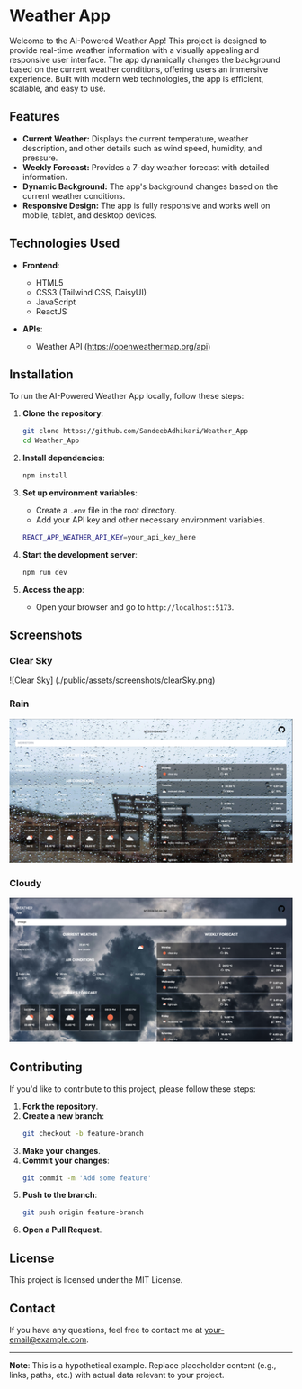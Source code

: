# Weather App

Welcome to the AI-Powered Weather App! This project is designed to provide real-time weather information with a visually appealing and responsive user interface. The app dynamically changes the background based on the current weather conditions, offering users an immersive experience. Built with modern web technologies, the app is efficient, scalable, and easy to use.

## Features

- **Current Weather:** Displays the current temperature, weather description, and other details such as wind speed, humidity, and pressure.
- **Weekly Forecast:** Provides a 7-day weather forecast with detailed information.
- **Dynamic Background:** The app's background changes based on the current weather conditions.
- **Responsive Design:** The app is fully responsive and works well on mobile, tablet, and desktop devices.

## Technologies Used

- **Frontend**:

  - HTML5
  - CSS3 (Tailwind CSS, DaisyUI)
  - JavaScript
  - ReactJS

- **APIs**:
  - Weather API (https://openweathermap.org/api)

## Installation

To run the AI-Powered Weather App locally, follow these steps:

1. **Clone the repository**:

   ```bash
   git clone https://github.com/SandeebAdhikari/Weather_App
   cd Weather_App
   ```

2. **Install dependencies**:

   ```bash
   npm install
   ```

3. **Set up environment variables**:

   - Create a `.env` file in the root directory.
   - Add your API key and other necessary environment variables.

   ```bash
   REACT_APP_WEATHER_API_KEY=your_api_key_here
   ```

4. **Start the development server**:

   ```bash
   npm run dev
   ```

5. **Access the app**:
   - Open your browser and go to `http://localhost:5173`.

## Screenshots

### Clear Sky

![Clear Sky] (./public/assets/screenshots/clearSky.png)

### Rain

![Rainy Sky](./public/assets/screenshots/rain.png)

### Cloudy

![Cloudy](./public/assets/screenshots/cloudy.png)

## Contributing

If you'd like to contribute to this project, please follow these steps:

1. **Fork the repository**.
2. **Create a new branch**:
   ```bash
   git checkout -b feature-branch
   ```
3. **Make your changes**.
4. **Commit your changes**:
   ```bash
   git commit -m 'Add some feature'
   ```
5. **Push to the branch**:
   ```bash
   git push origin feature-branch
   ```
6. **Open a Pull Request**.

## License

This project is licensed under the MIT License.

## Contact

If you have any questions, feel free to contact me at [your-email@example.com](mailto:your-email@example.com).

---

**Note**: This is a hypothetical example. Replace placeholder content (e.g., links, paths, etc.) with actual data relevant to your project.
